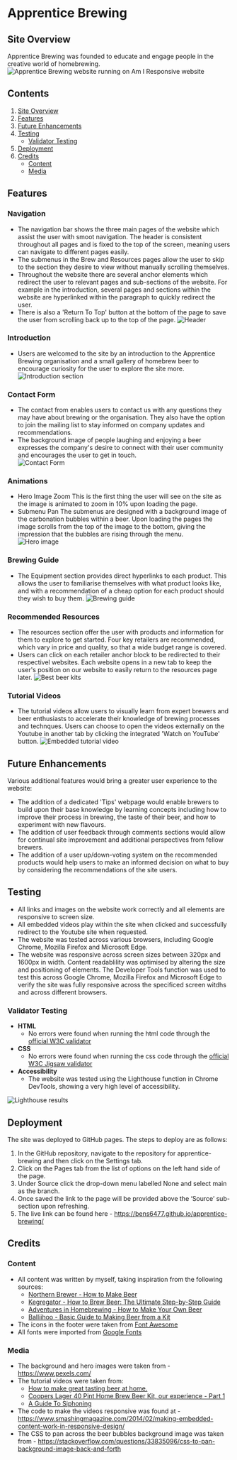 # Apprentice Brewing

## Site Overview
Apprentice Brewing was founded to educate and engage people in the creative world of homebrewing.
![Apprentice Brewing website running on Am I Responsive website](assets/images/readme/am-i-responsive.webp)

## Contents
1. [Site Overview](#site-overview)
1. [Features](#features)
1. [Future Enhancements](#future-enhancements)
1. [Testing](#testing)
    * [Validator Testing](#validator-testing)
1. [Deployment](#features)
1. [Credits](#features)
    * [Content](#features)
    * [Media](#features)


## Features

### Navigation
* The navigation bar shows the three main pages of the website which assist the user with smoot navigation. The header is consistent throughout all pages and is fixed to the top of the screen, meaning users can navigate to different pages easily.
* The submenus in the Brew and Resources pages allow the user to skip to the section they desire to view without manually scrolling themselves.
* Throughout the website there are several anchor elements which redirect the user to relevant pages and sub-sections of the website. For example in the introduction, several pages and sections within the website are hyperlinked within the paragraph to quickly redirect the user.
* There is also a 'Return To Top' button at the bottom of the page to save the user from scrolling back up to the top of the page.
![Header](assets/images/readme/header.PNG)

### Introduction
* Users are welcomed to the site by an introduction to the Apprentice Brewing organisation and a small gallery of homebrew beer to encourage curiosity for the user to explore the site more.
![Introduction section](assets/images/readme/who-we-are.PNG)

### Contact Form
* The contact from enables users to contact us with any questions they may have about brewing or the organisation. They also have the option to join the mailing list to stay informed on company updates and recommendations.
* The background image of people laughing and enjoying a beer expresses the company's desire to connect with their user community and encourages the user to get in touch.  
![Contact Form](assets/images/readme/contact-form.PNG)

### Animations
* Hero Image Zoom
This is the first thing the user will see on the site as the image is animated to zoom in 10% upon loading the page.
* Submenu Pan
The submenus are designed with a background image of the carbonation bubbles within a beer. Upon loading the pages the image scrolls from the top of the image to the bottom, giving the impression that the bubbles are rising through the menu.  
![Hero image](assets/images/readme/hero-image.PNG)

### Brewing Guide
* The Equipment section provides direct hyperlinks to each product. This allows the user to familiarise themselves with what product looks like, and with a recommendation of a cheap option for each product should they wish to buy them.
![Brewing guide](assets/images/readme/brew-guide.PNG)

### Recommended Resources
* The resources section offer the user with products and information for them to explore to get started. Four key retailers are recommended, which vary in price and quality, so that a wide budget range is covered.
* Users can click on each retailer anchor block to be redirected to their respectivel websites. Each website opens in a new tab to keep the user's position on our website to easily return to the resources page later. 
![Best beer kits](assets/images/readme/best-beer-kits.PNG)

### Tutorial Videos
* The tutorial videos allow users to visually learn from expert brewers and beer enthusiasts to accelerate their knowledge of brewing processes and technques. Users can choose to open the videos externally on the Youtube in another tab by clicking the integrated 'Watch on YouTube' button.
![Embedded tutorial video](assets/images/readme/embedded-videos.PNG)

## Future Enhancements
Various additional features would bring a greater user experience to the website: 
* The addition of a dedicated 'Tips' webpage would enable brewers to build upon their base knowledge by learning concepts including how to improve their process in brewing, the taste of their beer, and how to experiment with new flavours.
* The addition of user feedback through comments sections would allow for continual site improvement and additional perspectives from fellow brewers.
* The addition of a user up/down-voting system on the recommended products would help users to make an informed decision on what to buy by considering the recommendations of the site users.


## Testing
* All links and images on the website work correctly and all elements are responsive to screen size.
* All embedded videos play within the site when clicked and successfully redirect to the Youtube site when requested. 
* The website was tested across various browsers, including Google Chrome, Mozilla Firefox and Microsoft Edge.
* The website was responsive across screen sizes between 320px and 1600px in width. Content readablility was optimised by altering the size and positioning of elements. The Developer Tools function was used to test this across Google Chrome, Mozilla Firefox and Microsoft Edge to verify the site was fully responsive across the specificed screen witdhs and across different browsers.

### Validator Testing
* **HTML**
    * No errors were found when running the html code through the [official W3C validator](https://validator.w3.org/)
* **CSS**
    * No errors were found when running the css code through the [official W3C Jigsaw validator](https://jigsaw.w3.org/css-validator/)
* **Accessibility**
    * The website was tested using the Lighthouse function in Chrome DevTools, showing a very high level of accessibility.

![Lighthouse results](assets/images/readme/lighthouse-results.webp)


## Deployment
The site was deployed to GitHub pages. The steps to deploy are as follows:

1. In the GitHub repository, navigate to the repository for apprentice-brewing and then click on the Settings tab.
1. Click on the Pages tab from the list of options on the left hand side of the page.
1. Under Source click the drop-down menu labelled None and select main as the branch.
1. Once saved the link to the page will be provided above the ‘Source’ sub-section upon refreshing.
1. The live link can be found here - https://bens6477.github.io/apprentice-brewing/


## Credits

### Content
* All content was written by myself, taking inspiration from the following sources:
    * [Northern Brewer - How to Make Beer](https://www.northernbrewer.com/blogs/new-to-brewing-start-here/how-to-brew-beer-homebrewing-101)
    * [Kegregator - How to Brew Beer: The Ultimate Step-by-Step Guide](https://learn.kegerator.com/how-to-brew-beer/)
    * [Adventures in Homebrewing - How to Make Your Own Beer]()
    * [Balliihoo - Basic Guide to Making Beer from a Kit](https://www.balliihoo.co.uk/images/bradweb/downloads/balliihoo_leaflet.pdf)
* The icons in the footer were taken from [Font Awesome](https://fontawesome.com/)
* All fonts were imported from [Google Fonts](https://fonts.google.com/)

### Media
* The background and hero images were taken from - https://www.pexels.com/
* The tutorial videos were taken from:
    * [How to make great tasting beer at home.](https://www.youtube.com/watch?v=T1l1oCyCZKo)
    * [Coopers Lager 40 Pint Home Brew Beer Kit, our experience - Part 1](https://www.youtube.com/watch?v=SkpxH7FxLxU)
    * [A Guide To Siphoning](https://www.youtube.com/watch?v=bYnQmyGlotQ)
* The code to make the videos responsive was found at - https://www.smashingmagazine.com/2014/02/making-embedded-content-work-in-responsive-design/
* The CSS to pan across the beer bubbles background image was taken from - https://stackoverflow.com/questions/33835096/css-to-pan-background-image-back-and-forth
